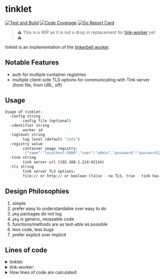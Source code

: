# tinklet

[![Test and Build](https://github.com/jacobweinstock/tinklet/actions/workflows/ci.yaml/badge.svg)](https://github.com/jacobweinstock/tinklet/actions/workflows/ci.yaml)
[![Code Coverage](https://img.shields.io/endpoint?url=https://gist.githubusercontent.com/jacobweinstock/9d00cc54b39121e62d88ab6e02cec6dd/raw/branch-main.json)](https://gist.github.com/jacobweinstock/9d00cc54b39121e62d88ab6e02cec6dd#file-branch-main-coverage)
[![Go Report Card](https://goreportcard.com/badge/github.com/jacobweinstock/tinklet)](https://goreportcard.com/report/github.com/jacobweinstock/tinklet)

>:warning: This is a WIP as it is not a drop in replacement for [tink-worker](https://docs.tinkerbell.org/services/tink-worker/) yet :warning:

tinklet is an implementation of the [tinkerbell worker](https://docs.tinkerbell.org/services/tink-worker/).

## Notable Features

- auth for multiple container registries
- multiple client-side TLS options for communicating with Tink server (from file, from URL, off)

## Usage

```bash
Usage of tinklet:
  -config string
        config file (optional)
  -identifier string
        worker id
  -loglevel string
        log level (default "info")
  -registry value
        container image registry:
        '{"name":"localhost:5000","user":"admin","password":"password123"}'
  -tink string
        tink server url (192.168.1.214:42114)
  -tls string
        tink server TLS options:
        file:// or http:// or boolean (false - no TLS, true - tink has a cert from known CA)
```

## Design Philosophies

1. simple
2. prefer easy to understandable over easy to do
3. `pkg` packages do not log
4. `pkg` is generic, reuseable code
5. functions/methods are as test-able as possible
6. less code, less bugs
7. prefer explicit over implicit

## Lines of code

<details>
  <summary>tinklet:</summary>

```bash
--------------------------------------------------------------------------------
File                          files          blank        comment           code
--------------------------------------------------------------------------------
./app/controller.go                             10             28            155
./cmd/tinklet.go                                14             11             95
./pkg/tink/workflow.go                          13             10             89
./cmd/grpc_tls.go                                8             12             82
./pkg/container/container.go                     7              6             62
./cmd/config.go                                  7             21             45
./main.go                                        7              0             34
./pkg/tink/hardware.go                           7              6             30
./cmd/logger.go                                  4              1             23
./app/errors.go                                  5              2             20
--------------------------------------------------------------------------------
TOTAL                            10             82             97            635
--------------------------------------------------------------------------------
```

</details>

<details>
  <summary>tink-worker:</summary>

```bash
--------------------------------------------------------------------------
File                    files          blank        comment           code
--------------------------------------------------------------------------
./internal/worker.go                      54              9            436
./cmd/root.go                             30              8            138
./internal/action.go                      16              6             97
./internal/registry.go                    11              6             78
./main.go                                  8              1             23
--------------------------------------------------------------------------
TOTAL                       5            119             30            772
--------------------------------------------------------------------------
```

</details>

<details>
  <summary>How lines of code are calculated:</summary>

```bash
docker run --rm -v "${PWD}":/workdir hhatto/gocloc --exclude-ext=yaml,bash,md,Makefile --by-file $(find . -name "*.go" ! -name "*_test.go" -not -path "./scripts/*" ) 
```

</details>

